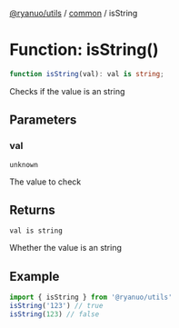 [@ryanuo/utils](../../index.md) / [common](../index.md) / isString

# Function: isString()

```ts
function isString(val): val is string;
```

Checks if the value is an string

## Parameters

### val

`unknown`

The value to check

## Returns

`val is string`

Whether the value is an string

## Example

```ts
import { isString } from '@ryanuo/utils'
isString('123') // true
isString(123) // false
```
